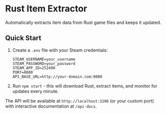 # Rust Item Extractor

Automatically extracts item data from Rust game files and keeps it updated.

## Quick Start

1. Create a `.env` file with your Steam credentials:
   ```
   STEAM_USERNAME=your_username
   STEAM_PASSWORD=your_password
   STEAM_APP_ID=252490
   PORT=8080
   API_BASE_URL=http://your-domain.com:8080
   ```

2. Run `npm start` - this will download Rust, extract items, and monitor for updates every minute.

The API will be available at `http://localhost:3100` (or your custom port) with interactive documentation at `/api-docs`.